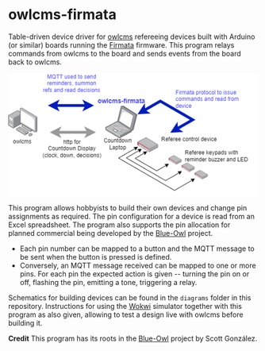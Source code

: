 # owlcms-firmata
Table-driven device driver for [owlcms](https://owlcms.github.io/owlcms4-prerelease/#/index) refereeing devices built with Arduino (or similar) boards running the [Firmata](https://github.com/firmata/protocol) firmware.  This program relays commands from owlcms to the board and sends events from the board back to owlcms.



![overview](docs/img/overview.png)

This program allows hobbyists to build their own devices and change pin assignments as required.  The pin configuration for a device is read from an Excel spreadsheet.  The program also supports the pin allocation for planned commercial being developed by the [Blue-Owl](https://github.com/scottgonzalez/blue-owl) project.

- Each pin number can be mapped to a button and the MQTT message to be sent when the button is pressed is defined.
- Conversely, an MQTT message received can be mapped to one or more pins.  For each pin the expected action is given -- turning the pin on or off, flashing the pin, emitting a tone, triggering a relay. 

Schematics for building devices can be found in the `diagrams` folder in this repository. Instructions for using the [Wokwi](https://docs.wokwi.com) simulator together with this program as also given, allowing to test a design live with owlcms before building it.

**Credit** This program has its roots in the [Blue-Owl](https://github.com/scottgonzalez/blue-owl) project by Scott González.   
